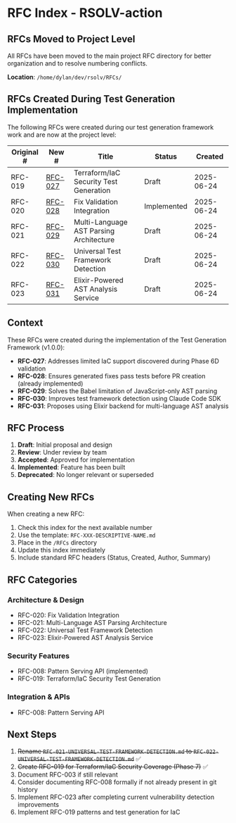 # RFC Index - RSOLV-action

## RFCs Moved to Project Level

All RFCs have been moved to the main project RFC directory for better organization and to resolve numbering conflicts.

**Location**: `/home/dylan/dev/rsolv/RFCs/`

## RFCs Created During Test Generation Implementation

The following RFCs were created during our test generation framework work and are now at the project level:

| Original # | New # | Title | Status | Created |
|------------|-------|-------|--------|---------|
| RFC-019 | [RFC-027](../RFCs/RFC-027-TERRAFORM-IAC-SECURITY.md) | Terraform/IaC Security Test Generation | Draft | 2025-06-24 |
| RFC-020 | [RFC-028](../RFCs/RFC-028-FIX-VALIDATION-INTEGRATION.md) | Fix Validation Integration | Implemented | 2025-06-24 |
| RFC-021 | [RFC-029](../RFCs/RFC-029-MULTI-LANGUAGE-AST-PARSING.md) | Multi-Language AST Parsing Architecture | Draft | 2025-06-24 |
| RFC-022 | [RFC-030](../RFCs/RFC-030-UNIVERSAL-TEST-FRAMEWORK-DETECTION.md) | Universal Test Framework Detection | Draft | 2025-06-24 |
| RFC-023 | [RFC-031](../RFCs/RFC-031-ELIXIR-AST-ANALYSIS-SERVICE.md) | Elixir-Powered AST Analysis Service | Draft | 2025-06-24 |

## Context

These RFCs were created during the implementation of the Test Generation Framework (v1.0.0):
- **RFC-027**: Addresses limited IaC support discovered during Phase 6D validation
- **RFC-028**: Ensures generated fixes pass tests before PR creation (already implemented)
- **RFC-029**: Solves the Babel limitation of JavaScript-only AST parsing
- **RFC-030**: Improves test framework detection using Claude Code SDK
- **RFC-031**: Proposes using Elixir backend for multi-language AST analysis

## RFC Process

1. **Draft**: Initial proposal and design
2. **Review**: Under review by team
3. **Accepted**: Approved for implementation
4. **Implemented**: Feature has been built
5. **Deprecated**: No longer relevant or superseded

## Creating New RFCs

When creating a new RFC:
1. Check this index for the next available number
2. Use the template: `RFC-XXX-DESCRIPTIVE-NAME.md`
3. Place in the `/RFCs` directory
4. Update this index immediately
5. Include standard RFC headers (Status, Created, Author, Summary)

## RFC Categories

### Architecture & Design
- RFC-020: Fix Validation Integration
- RFC-021: Multi-Language AST Parsing Architecture
- RFC-022: Universal Test Framework Detection
- RFC-023: Elixir-Powered AST Analysis Service

### Security Features
- RFC-008: Pattern Serving API (implemented)
- RFC-019: Terraform/IaC Security Test Generation

### Integration & APIs
- RFC-008: Pattern Serving API

## Next Steps

1. ~~Rename `RFC-021-UNIVERSAL-TEST-FRAMEWORK-DETECTION.md` to `RFC-022-UNIVERSAL-TEST-FRAMEWORK-DETECTION.md`~~ ✅
2. ~~Create RFC-019 for Terraform/IaC Security Coverage (Phase 7)~~ ✅
3. Document RFC-003 if still relevant
4. Consider documenting RFC-008 formally if not already present in git history
5. Implement RFC-023 after completing current vulnerability detection improvements
6. Implement RFC-019 patterns and test generation for IaC